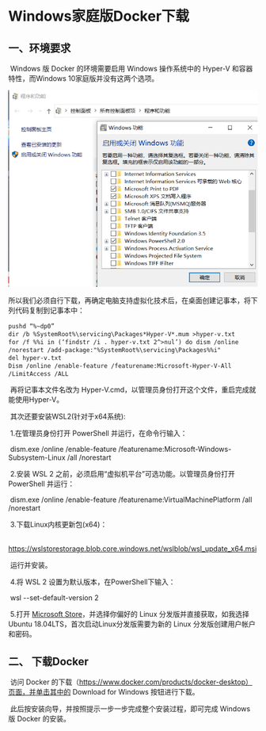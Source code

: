 # Windows家庭版Docker下载
## 一、环境要求

​        Windows 版 Docker 的环境需要启用 Windows 操作系统中的 Hyper-V 和容器特性，而Windows 10家庭版并没有这两个选项。

![image-20210716110519525](image-20210716110519525.png)

​       所以我们必须自行下载，再确定电脑支持虚拟化技术后，在桌面创建记事本，将下列代码复制到记事本中：

    pushd “%~dp0”
    dir /b %SystemRoot%\servicing\Packages*Hyper-V*.mum >hyper-v.txt
    for /f %%i in (‘findstr /i . hyper-v.txt 2^>nul’) do dism /online /norestart /add-package:"%SystemRoot%\servicing\Packages%%i"
    del hyper-v.txt
    Dism /online /enable-feature /featurename:Microsoft-Hyper-V-All /LimitAccess /ALL
​       再将记事本文件名改为 Hyper-V.cmd，以管理员身份打开这个文件，重启完成就能使用Hyper-V。

​       其次还要安装WSL2(针对于x64系统):

​              1.在管理员身份打开 PowerShell 并运行，在命令行输入：

​             dism.exe /online /enable-feature /featurename:Microsoft-Windows-Subsystem-Linux /all /norestart

​              2.安装 WSL 2 之前，必须启用“虚拟机平台”可选功能。以管理员身份打开 PowerShell 并运行：

​             dism.exe /online /enable-feature /featurename:VirtualMachinePlatform /all /norestart

​             3.下载Linux内核更新包(x64)：

​                    https://wslstorestorage.blob.core.windows.net/wslblob/wsl_update_x64.msi

​                 运行并安装。

​             4.将 WSL 2 设置为默认版本，在PowerShell下输入：

​                   wsl --set-default-version 2

​             5.打开 [Microsoft Store](https://aka.ms/wslstore)，并选择你偏好的 Linux 分发版并直接获取，如我选择 Ubuntu                                          18.04LTS，首次启动Linux分发版需要为新的 Linux 分发版创建用户帐户和密码。

## 二、 下载Docker

​         访问 Docker 的下载（https://www.docker.com/products/docker-desktop）页面，并单击其中的 Download for Windows 按钮进行下载。

​         此后按安装向导，并按照提示一步一步完成整个安装过程，即可完成 Windows 版 Docker 的安装。

​                   

 
